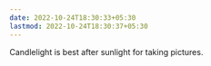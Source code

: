 ```yaml
---
date: 2022-10-24T18:30:33+05:30
lastmod: 2022-10-24T18:30:37+05:30
---
```


Candlelight is best after sunlight for taking pictures.
